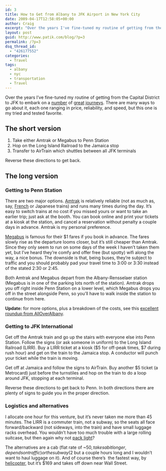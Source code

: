 ```yaml
---
id: 3
title: How to Get from Albany to JFK Airport in New York City
date: 2009-04-17T12:58:05+00:00
author: Craig
excerpt: "Over the years I've fine-tuned my routine of getting from the Capital District to JFK to embark on a number of great journeys. There are many ways to go about it, each one ranging in price, reliability, and speed, but this one is my tried and tested favorite."
layout: post
guid: http://www.patik.com/blog/?p=3
permalink: /?p=3
dsq_thread_id:
  - "426177552"
categories:
  - Travel
tags:
  - albany
  - nyc
  - transportation
  - Travel
---
```

Over the years I&#8217;ve fine-tuned my routine of getting from the Capital District to JFK to embark on a [number](http://picasaweb.google.com/cpatik/Paris2005# "France") of [great](http://picasaweb.google.com/cpatik/GreeceRoughDraftSantorini# "Greece") [journeys](http://picasaweb.google.com/cpatik/GermanyAustriaPart1ViennaAndSalzburg# "Germany and Austria"). There are many ways to go about it, each one ranging in price, reliability, and speed, but this one is my tried and tested favorite.

<!--more-->

## The short version

  1. Take either Amtrak or Megabus to Penn Station
  2. Hop on the Long Island Railroad to the Jamaica stop
  3. Transfer to AirTrain which shuttles between all JFK terminals

Reverse these directions to get back.

## The long version

### Getting to Penn Station

There are two major options. [Amtrak](http://www.amtrak.com) is relatively reliable (not as much as, say, [French](http://en.wikipedia.org/wiki/TGV "TGV") or Japanese trains) and runs many times during the day. It&#8217;s easy to switch trains at no cost if you missed yours or want to take an earlier trip; just ask at the booth. You can book online and print your tickets at a kiosk at the station, and cancel a reservation without penalty a couple days in advance. Amtrak is my personal preference.

[Megabus](http://www.megabus.com/us/) is famous for their $1 fares if you book in advance. The fares slowly rise as the departure looms closer, but it&#8217;s still cheaper than Amtrak. Since they only seem to run on some days of the week I haven&#8217;t taken them yet, but I&#8217;ve heard they&#8217;re comfy and offer free (but spotty) wifi along the way, a nice bonus. The downside is that, being buses, they&#8217;re subject to traffic and you should probably pad your travel time to 3:00 or 3:30 instead of the stated 2:30 or 2:45.

Both Amtrak and Megabus depart from the Albany-Rensselaer station (Megabus is in one of the parking lots north of the station). Amtrak drops you off right inside Penn Station on a lower level, which Megabus drops you off in the street alongside Penn, so you&#8217;ll have to walk inside the station to continue from here.

**Update:** for more options, plus a breakdown of the costs, see this [excellent roundup from AllOverAlbany](http://alloveralbany.com/archive/2010/01/19/the-best-way-to-get-from-albany-to-nyc).

### Getting to JFK International

Get off the Amtrak train and go up the stairs with everyone else into Penn Station. Follow the signs (or ask someone in uniform) to the <span>Long</span> <span>Island</span> <span>Railroad</span> (LIRR). Buy a LIRR ticket at a kiosk ($5 for off-peak times, $7 during rush hour) and get on the train to the Jamaica stop. A conductor will punch your ticket while the train is moving.

Get off at Jamaica and follow the signs to AirTrain. Buy another $5 ticket (a Metrocard) just before the turnstiles and hop on the train to do a loop around JFK, stopping at each terminal.

Reverse these directions to get back to Penn. In both directions there are plenty of signs to guide you in the proper direction.

### Logistics and alternatives

I allocate one hour for this venture, but it&#8217;s never taken me more than 45 minutes. The LIRR is a commuter train, not a subway, so the seats all face forward/backward (not sideways, into the train) and have small luggage racks overhead. You wouldn&#8217;t have too much trouble with a large rolling suitcase, but then again why not [pack light](http://www.onebag.com/ "One carry-on bag is all you need!")?

The alternatives are a cab (flat rate of ~$50, takes a bit longer, depends on traffic) or the subway ($2 but a couple hours long and I wouldn&#8217;t want to haul luggage on it). And of course there&#8217;s  the fastest way, by [helicopter](http://www.flyush.com/), but it&#8217;s $169 and takes off down near Wall Street.